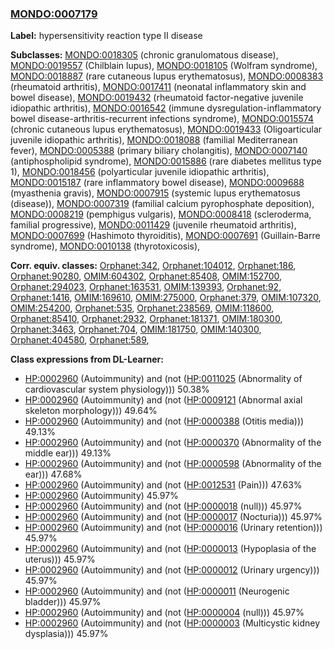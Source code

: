
### [MONDO:0007179](http://purl.obolibrary.org/obo/MONDO_0007179)
**Label:** hypersensitivity reaction type II disease

**Subclasses:** [MONDO:0018305](http://purl.obolibrary.org/obo/MONDO_0018305) (chronic granulomatous disease), [MONDO:0019557](http://purl.obolibrary.org/obo/MONDO_0019557) (Chilblain lupus), [MONDO:0018105](http://purl.obolibrary.org/obo/MONDO_0018105) (Wolfram syndrome), [MONDO:0018887](http://purl.obolibrary.org/obo/MONDO_0018887) (rare cutaneous lupus erythematosus), [MONDO:0008383](http://purl.obolibrary.org/obo/MONDO_0008383) (rheumatoid arthritis), [MONDO:0017411](http://purl.obolibrary.org/obo/MONDO_0017411) (neonatal inflammatory skin and bowel disease), [MONDO:0019432](http://purl.obolibrary.org/obo/MONDO_0019432) (rheumatoid factor-negative juvenile idiopathic arthritis), [MONDO:0016542](http://purl.obolibrary.org/obo/MONDO_0016542) (immune dysregulation-inflammatory bowel disease-arthritis-recurrent infections syndrome), [MONDO:0015574](http://purl.obolibrary.org/obo/MONDO_0015574) (chronic cutaneous lupus erythematosus), [MONDO:0019433](http://purl.obolibrary.org/obo/MONDO_0019433) (Oligoarticular juvenile idiopathic arthritis), [MONDO:0018088](http://purl.obolibrary.org/obo/MONDO_0018088) (familial Mediterranean fever), [MONDO:0005388](http://purl.obolibrary.org/obo/MONDO_0005388) (primary biliary cholangitis), [MONDO:0007140](http://purl.obolibrary.org/obo/MONDO_0007140) (antiphospholipid syndrome), [MONDO:0015886](http://purl.obolibrary.org/obo/MONDO_0015886) (rare diabetes mellitus type 1), [MONDO:0018456](http://purl.obolibrary.org/obo/MONDO_0018456) (polyarticular juvenile idiopathic arthritis), [MONDO:0015187](http://purl.obolibrary.org/obo/MONDO_0015187) (rare inflammatory bowel disease), [MONDO:0009688](http://purl.obolibrary.org/obo/MONDO_0009688) (myasthenia gravis), [MONDO:0007915](http://purl.obolibrary.org/obo/MONDO_0007915) (systemic lupus erythematosus (disease)), [MONDO:0007319](http://purl.obolibrary.org/obo/MONDO_0007319) (familial calcium pyrophosphate deposition), [MONDO:0008219](http://purl.obolibrary.org/obo/MONDO_0008219) (pemphigus vulgaris), [MONDO:0008418](http://purl.obolibrary.org/obo/MONDO_0008418) (scleroderma, familial progressive), [MONDO:0011429](http://purl.obolibrary.org/obo/MONDO_0011429) (juvenile rheumatoid arthritis), [MONDO:0007699](http://purl.obolibrary.org/obo/MONDO_0007699) (Hashimoto thyroiditis), [MONDO:0007691](http://purl.obolibrary.org/obo/MONDO_0007691) (Guillain-Barre syndrome), [MONDO:0010138](http://purl.obolibrary.org/obo/MONDO_0010138) (thyrotoxicosis), 

**Corr. equiv. classes:** [Orphanet:342](http://www.orpha.net/ORDO/Orphanet_342), [Orphanet:104012](http://www.orpha.net/ORDO/Orphanet_104012), [Orphanet:186](http://www.orpha.net/ORDO/Orphanet_186), [Orphanet:90280](http://www.orpha.net/ORDO/Orphanet_90280), [OMIM:604302](http://purl.obolibrary.org/obo/OMIM_604302), [Orphanet:85408](http://www.orpha.net/ORDO/Orphanet_85408), [OMIM:152700](http://purl.obolibrary.org/obo/OMIM_152700), [Orphanet:294023](http://www.orpha.net/ORDO/Orphanet_294023), [Orphanet:163531](http://www.orpha.net/ORDO/Orphanet_163531), [OMIM:139393](http://purl.obolibrary.org/obo/OMIM_139393), [Orphanet:92](http://www.orpha.net/ORDO/Orphanet_92), [Orphanet:1416](http://www.orpha.net/ORDO/Orphanet_1416), [OMIM:169610](http://purl.obolibrary.org/obo/OMIM_169610), [OMIM:275000](http://purl.obolibrary.org/obo/OMIM_275000), [Orphanet:379](http://www.orpha.net/ORDO/Orphanet_379), [OMIM:107320](http://purl.obolibrary.org/obo/OMIM_107320), [OMIM:254200](http://purl.obolibrary.org/obo/OMIM_254200), [Orphanet:535](http://www.orpha.net/ORDO/Orphanet_535), [Orphanet:238569](http://www.orpha.net/ORDO/Orphanet_238569), [OMIM:118600](http://purl.obolibrary.org/obo/OMIM_118600), [Orphanet:85410](http://www.orpha.net/ORDO/Orphanet_85410), [Orphanet:2932](http://www.orpha.net/ORDO/Orphanet_2932), [Orphanet:181371](http://www.orpha.net/ORDO/Orphanet_181371), [OMIM:180300](http://purl.obolibrary.org/obo/OMIM_180300), [Orphanet:3463](http://www.orpha.net/ORDO/Orphanet_3463), [Orphanet:704](http://www.orpha.net/ORDO/Orphanet_704), [OMIM:181750](http://purl.obolibrary.org/obo/OMIM_181750), [OMIM:140300](http://purl.obolibrary.org/obo/OMIM_140300), [Orphanet:404580](http://www.orpha.net/ORDO/Orphanet_404580), [Orphanet:589](http://www.orpha.net/ORDO/Orphanet_589), 

**Class expressions from DL-Learner:**

- [HP:0002960](http://purl.obolibrary.org/obo/HP_0002960) (Autoimmunity) and (not ([HP:0011025](http://purl.obolibrary.org/obo/HP_0011025) (Abnormality of cardiovascular system physiology))) 50.38%
- [HP:0002960](http://purl.obolibrary.org/obo/HP_0002960) (Autoimmunity) and (not ([HP:0009121](http://purl.obolibrary.org/obo/HP_0009121) (Abnormal axial skeleton morphology))) 49.64%
- [HP:0002960](http://purl.obolibrary.org/obo/HP_0002960) (Autoimmunity) and (not ([HP:0000388](http://purl.obolibrary.org/obo/HP_0000388) (Otitis media))) 49.13%
- [HP:0002960](http://purl.obolibrary.org/obo/HP_0002960) (Autoimmunity) and (not ([HP:0000370](http://purl.obolibrary.org/obo/HP_0000370) (Abnormality of the middle ear))) 49.13%
- [HP:0002960](http://purl.obolibrary.org/obo/HP_0002960) (Autoimmunity) and (not ([HP:0000598](http://purl.obolibrary.org/obo/HP_0000598) (Abnormality of the ear))) 47.68%
- [HP:0002960](http://purl.obolibrary.org/obo/HP_0002960) (Autoimmunity) and (not ([HP:0012531](http://purl.obolibrary.org/obo/HP_0012531) (Pain))) 47.63%
- [HP:0002960](http://purl.obolibrary.org/obo/HP_0002960) (Autoimmunity) 45.97%
- [HP:0002960](http://purl.obolibrary.org/obo/HP_0002960) (Autoimmunity) and (not ([HP:0000018](http://purl.obolibrary.org/obo/HP_0000018) (null))) 45.97%
- [HP:0002960](http://purl.obolibrary.org/obo/HP_0002960) (Autoimmunity) and (not ([HP:0000017](http://purl.obolibrary.org/obo/HP_0000017) (Nocturia))) 45.97%
- [HP:0002960](http://purl.obolibrary.org/obo/HP_0002960) (Autoimmunity) and (not ([HP:0000016](http://purl.obolibrary.org/obo/HP_0000016) (Urinary retention))) 45.97%
- [HP:0002960](http://purl.obolibrary.org/obo/HP_0002960) (Autoimmunity) and (not ([HP:0000013](http://purl.obolibrary.org/obo/HP_0000013) (Hypoplasia of the uterus))) 45.97%
- [HP:0002960](http://purl.obolibrary.org/obo/HP_0002960) (Autoimmunity) and (not ([HP:0000012](http://purl.obolibrary.org/obo/HP_0000012) (Urinary urgency))) 45.97%
- [HP:0002960](http://purl.obolibrary.org/obo/HP_0002960) (Autoimmunity) and (not ([HP:0000011](http://purl.obolibrary.org/obo/HP_0000011) (Neurogenic bladder))) 45.97%
- [HP:0002960](http://purl.obolibrary.org/obo/HP_0002960) (Autoimmunity) and (not ([HP:0000004](http://purl.obolibrary.org/obo/HP_0000004) (null))) 45.97%
- [HP:0002960](http://purl.obolibrary.org/obo/HP_0002960) (Autoimmunity) and (not ([HP:0000003](http://purl.obolibrary.org/obo/HP_0000003) (Multicystic kidney dysplasia))) 45.97%


